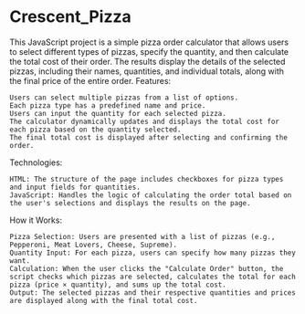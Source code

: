 # Crescent_Pizza
 
This JavaScript project is a simple pizza order calculator that allows users to select different types of pizzas, specify the quantity, and then calculate the total cost of their order. The results display the details of the selected pizzas, including their names, quantities, and individual totals, along with the final price of the entire order.
Features:

    Users can select multiple pizzas from a list of options.
    Each pizza type has a predefined name and price.
    Users can input the quantity for each selected pizza.
    The calculator dynamically updates and displays the total cost for each pizza based on the quantity selected.
    The final total cost is displayed after selecting and confirming the order.

Technologies:

    HTML: The structure of the page includes checkboxes for pizza types and input fields for quantities.
    JavaScript: Handles the logic of calculating the order total based on the user's selections and displays the results on the page.

How it Works:

    Pizza Selection: Users are presented with a list of pizzas (e.g., Pepperoni, Meat Lovers, Cheese, Supreme).
    Quantity Input: For each pizza, users can specify how many pizzas they want.
    Calculation: When the user clicks the "Calculate Order" button, the script checks which pizzas are selected, calculates the total for each pizza (price × quantity), and sums up the total cost.
    Output: The selected pizzas and their respective quantities and prices are displayed along with the final total cost.
